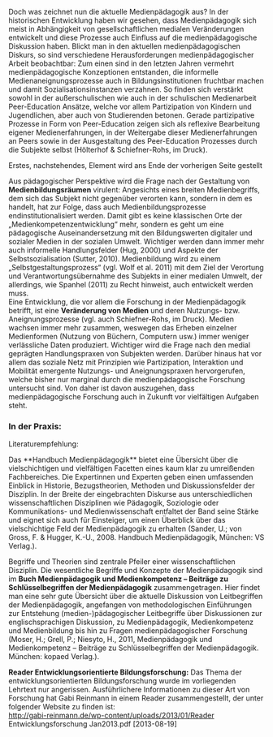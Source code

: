 <!-- filename: 05_Medienpaedagogik_-_immer_noch_aktuell.md -->
<!-- title: Medienpädagogik – immer noch aktuell? -->

Doch was zeichnet nun die aktuelle Medienpädagogik aus? In der historischen Entwicklung haben wir gesehen, dass Medienpädagogik sich meist in Abhängigkeit von gesellschaftlichen medialen Veränderungen entwickelt und diese Prozesse auch Einfluss auf die medienpädagogische Diskussion haben. Blickt man in den aktuellen medienpädagogischen Diskurs, so sind verschiedene Herausforderungen medienpädagogischer Arbeit beobachtbar: Zum einen sind in den letzten Jahren vermehrt medienpädagogische Konzeptionen entstanden, die informelle Medienaneignungsprozesse auch in Bildungsinstitutionen fruchtbar machen und damit Sozialisationsinstanzen verzahnen. So finden sich verstärkt sowohl in der außerschulischen wie auch in der schulischen Medienarbeit Peer-Education Ansätze, welche vor allem Partizipation von Kindern und Jugendlichen, aber auch von Studierenden betonen. Gerade partizipative Prozesse in Form von Peer-Education zeigen sich als reflexive Bearbeitung eigener Medienerfahrungen, in der Weitergabe dieser Medienerfahrungen an Peers sowie in der Ausgestaltung des Peer-Education Prozesses durch die Subjekte selbst (Hölterhof &amp; Schiefner-Rohs, im Druck).

Erstes, nachstehendes, Element wird ans Ende der vorherigen Seite gestellt

Aus pädagogischer Perspektive wird die Frage nach der Gestaltung von **Medienbildungsräumen** virulent: Angesichts eines breiten Medienbegriffs, dem sich das Subjekt nicht gegenüber verorten kann, sondern in dem es handelt, hat zur Folge, dass auch Medienbildungsprozesse endinstitutionalisiert werden. Damit gibt es keine klassischen Orte der „Medienkompetenzentwicklung“ mehr, sondern es geht um eine pädagogische Auseinandersetzung mit den Bildungswerten digitaler und sozialer Medien in der sozialen Umwelt. Wichtiger werden dann immer mehr auch informelle Handlungsfelder (Hug, 2000) und Aspekte der Selbstsozialisation (Sutter, 2010). Medienbildung wird zu einem „Selbstgestaltungsprozess“ (vgl. Wolf et al. 2011) mit dem Ziel der Verortung und Verantwortungsübernahme des Subjekts in einer medialen Umwelt, der allerdings, wie Spanhel (2011) zu Recht hinweist, auch entwickelt werden muss.  
Eine Entwicklung, die vor allem die Forschung in der Medienpädagogik betrifft, ist eine **Veränderung von Medien** und deren Nutzungs- bzw. Aneignungsprozesse (vgl. auch Schiefner-Rohs, im Druck). Medien wachsen immer mehr zusammen, weswegen das Erheben einzelner Medienformen (Nutzung von Büchern, Computern usw.) immer weniger verlässliche Daten produziert. Wichtiger wird die Frage nach den medial geprägten Handlungspraxen von Subjekten werden. Darüber hinaus hat vor allem das soziale Netz mit Prinzipien wie Partizipation, Interaktion und Mobilität emergente Nutzungs- und Aneignungspraxen hervorgerufen, welche bisher nur marginal durch die medienpädagogische Forschung untersucht sind. Von daher ist davon auszugehen, dass medienpädagogische Forschung auch in Zukunft vor vielfältigen Aufgaben steht.

### In der Praxis:

Literaturempfehlung:  
</blockquote>  
Das **Handbuch Medienpädagogik** bietet eine Übersicht über die vielschichtigen und vielfältigen Facetten eines kaum klar zu umreißenden Fachbereiches. Die Expertinnen und Experten geben einen umfassenden Einblick in Historie, Bezugstheorien, Methoden und Diskussionsfelder der Disziplin. In der Breite der eingebrachten Diskurse aus unterschiedlichen wissenschaftlichen Disziplinen wie Pädagogik, Soziologie oder Kommunikations- und Medienwissenschaft entfaltet der Band seine Stärke und eignet sich auch für Einsteiger, um einen Überblick über das vielschichtige Feld der Medienpädagogik zu erhalten (Sander, U.; von Gross, F. &amp; Hugger, K.-U., 2008. Handbuch Medienpädagogik, München: VS Verlag.).  
  
Begriffe und Theorien sind zentrale Pfeiler einer wissenschaftlichen Disziplin. Die wesentliche Begriffe und Konzepte der Medienpädagogik sind im **Buch Medienpädagogik und Medienkompetenz – Beiträge zu Schlüsselbegriffen der Medienpädagogik** zusammengetragen. Hier findet man eine sehr gute Übersicht über die aktuelle Diskussion von Leitbegriffen der Medienpädagogik, angefangen von methodologischen Einführungen zur Entstehung (medien-)pädagogischer Leitbegriffe über Diskussionen zur englischsprachigen Diskussion, zu Medienpädagogik, Medienkompetenz und Medienbildung bis hin zu Fragen medienpädagogischer Forschung (Moser, H.; Grell, P.; Niesyto, H., 2011, Medienpädagogik und Medienkompetenz – Beiträge zu Schlüsselbegriffen der Medienpädagogik. München: kopaed Verlag.).  
  
**Reader Entwicklungsorientierte Bildungsforschung:** Das Thema der entwicklungsorientierten Bildungsforschung wurde im vorliegenden Lehrtext nur angerissen. Ausführlichere Informationen zu dieser Art von Forschung hat Gabi Reinmann in einem Reader zusammengestellt, der unter folgender Website zu finden ist:  
http://gabi-reinmann.de/wp-content/uploads/2013/01/Reader Entwicklungsforschung Jan2013.pdf \[2013-08-19]
